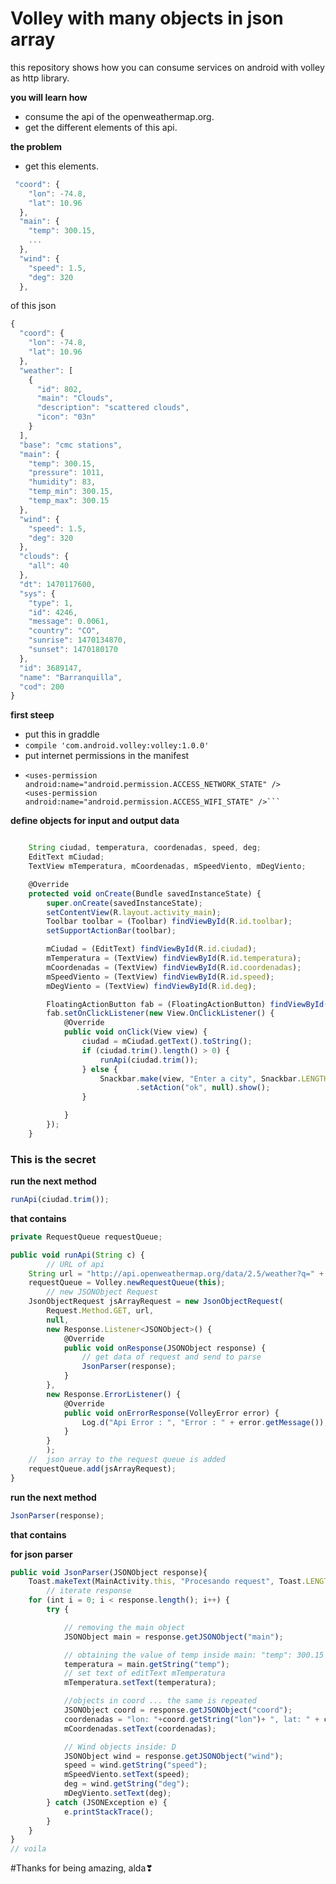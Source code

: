 # Volley with many objects in json array

this repository shows how you can consume services on android with volley as http library.

**you will learn how**
- consume the api of the openweathermap.org.
- get the different elements of this api.

**the problem**
  - get this elements.
```javascript 
 "coord": {
    "lon": -74.8,
    "lat": 10.96
  },  
  "main": {
    "temp": 300.15, 
    ... 
  },  
  "wind": {
    "speed": 1.5,
    "deg": 320
  },  
``` 
  
 of this json 
```javascript
{
  "coord": {
    "lon": -74.8,
    "lat": 10.96
  },
  "weather": [
    {
      "id": 802,
      "main": "Clouds",
      "description": "scattered clouds",
      "icon": "03n"
    }
  ],
  "base": "cmc stations",
  "main": {
    "temp": 300.15,
    "pressure": 1011,
    "humidity": 83,
    "temp_min": 300.15,
    "temp_max": 300.15
  },
  "wind": {
    "speed": 1.5,
    "deg": 320
  },
  "clouds": {
    "all": 40
  },
  "dt": 1470117600,
  "sys": {
    "type": 1,
    "id": 4246,
    "message": 0.0061,
    "country": "CO",
    "sunrise": 1470134870,
    "sunset": 1470180170
  },
  "id": 3689147,
  "name": "Barranquilla",
  "cod": 200
}
```

**first steep**
  - put this in graddle
  - ```compile 'com.android.volley:volley:1.0.0'```
  - put internet permissions in the manifest
  - ```<uses-permission android:name="android.permission.INTERNET" />
    <uses-permission android:name="android.permission.ACCESS_NETWORK_STATE" />
    <uses-permission android:name="android.permission.ACCESS_WIFI_STATE" />```

**define objects for input and output data**
```javascript

    String ciudad, temperatura, coordenadas, speed, deg;
    EditText mCiudad;
    TextView mTemperatura, mCoordenadas, mSpeedViento, mDegViento;

    @Override
    protected void onCreate(Bundle savedInstanceState) {
        super.onCreate(savedInstanceState);
        setContentView(R.layout.activity_main);
        Toolbar toolbar = (Toolbar) findViewById(R.id.toolbar);
        setSupportActionBar(toolbar);

        mCiudad = (EditText) findViewById(R.id.ciudad);
        mTemperatura = (TextView) findViewById(R.id.temperatura);
        mCoordenadas = (TextView) findViewById(R.id.coordenadas);
        mSpeedViento = (TextView) findViewById(R.id.speed);
        mDegViento = (TextView) findViewById(R.id.deg);

        FloatingActionButton fab = (FloatingActionButton) findViewById(R.id.fab);
        fab.setOnClickListener(new View.OnClickListener() {
            @Override
            public void onClick(View view) {
                ciudad = mCiudad.getText().toString();
                if (ciudad.trim().length() > 0) {
                    runApi(ciudad.trim());
                } else {
                    Snackbar.make(view, "Enter a city", Snackbar.LENGTH_LONG)
                            .setAction("ok", null).show();
                }

            }
        });
    }
```

### This is the secret

**run the next method**

```javascript
runApi(ciudad.trim());
```

**that contains**

```javascript
private RequestQueue requestQueue;

public void runApi(String c) {
        // URL of api
    String url = "http://api.openweathermap.org/data/2.5/weather?q=" + c + ",colombia&APPID=64522a9f9acc53bceb67c3e9ae04fbec";
    requestQueue = Volley.newRequestQueue(this);
        // new JSONObject Request
    JsonObjectRequest jsArrayRequest = new JsonObjectRequest(
        Request.Method.GET, url,
        null,
        new Response.Listener<JSONObject>() {
            @Override
            public void onResponse(JSONObject response) {
                // get data of request and send to parse
                JsonParser(response);
            }
        },
        new Response.ErrorListener() {
            @Override
            public void onErrorResponse(VolleyError error) {
                Log.d("Api Error : ", "Error : " + error.getMessage());
            }
        }
        );
    //  json array to the request queue is added
    requestQueue.add(jsArrayRequest);
}
```
**run the next method**

```javascript
JsonParser(response);
```
**that contains**

**for json parser**
```javascript
public void JsonParser(JSONObject response){
    Toast.makeText(MainActivity.this, "Procesando request", Toast.LENGTH_LONG).show();
        // iterate response
    for (int i = 0; i < response.length(); i++) {
        try {

            // removing the main object
            JSONObject main = response.getJSONObject("main");

            // obtaining the value of temp inside main: "temp": 300.15 ...
            temperatura = main.getString("temp");
            // set text of editText mTemperatura
            mTemperatura.setText(temperatura);

            //objects in coord ... the same is repeated
            JSONObject coord = response.getJSONObject("coord");
            coordenadas = "lon: "+coord.getString("lon")+ ", lat: " + coord.getString("lat");
            mCoordenadas.setText(coordenadas);

            // Wind objects inside: D
            JSONObject wind = response.getJSONObject("wind");
            speed = wind.getString("speed");
            mSpeedViento.setText(speed);
            deg = wind.getString("deg");
            mDegViento.setText(deg);
        } catch (JSONException e) {
            e.printStackTrace();
        }
    }
}
// voila
```

#Thanks for being amazing, alda❣
